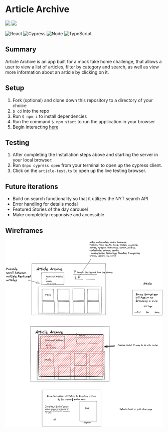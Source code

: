 # Article Archive
[<img src="https://img.shields.io/badge/LinkedIn-jackson--mcguire-informational?style=for-the-badge&labelColor=black&logo=linkedin&logoColor=0077b5&&color=0FBBD6"/>][linkedin1]
[<img src="https://img.shields.io/badge/Github-jackson--mcguire-informational?style=for-the-badge&labelColor=black&logo=github&color=8B0BD5"/>][github1]

![React](https://camo.githubusercontent.com/4e4a3b5c3e9c00501ec866e2f2466c5a6032f838aca5f2cf3b14450e39e8a2f0/68747470733a2f2f696d672e736869656c64732e696f2f62616467652f72656163742532302d2532333230323332612e7376673f267374796c653d666f722d7468652d6261646765266c6f676f3d7265616374266c6f676f436f6c6f723d253233363144414642)
![Cypress](https://img.shields.io/badge/cypress-04C38E.svg?&style=for-the-badge&logo=cypress&logoColor=white)
![Node](https://img.shields.io/badge/node.js%20-%2343853D.svg?&style=for-the-badge&logo=node.js&logoColor=white)
![TypeScript](https://img.shields.io/badge/TypeScript-007ACC?style=for-the-badge&logo=typescript&logoColor=white)
## Summary
 Article Archive is an app built for a mock take home challenge, that allows a user to view a list of articles, filter by category and search, as well as view more information about an article by clicking on it.
## Setup
1. Fork (optional) and clone down this repository to a directory of your choice
2. <code>$ cd</code> into the repo
3. Run <code>$ npm i</code> to install dependencies
4. Run the command <code>$ npm start</code> to run the application in your browser
5. Begin interacting [here](http://localhost:3000)
## Testing
1. After completing the Installation steps above and starting the server in your local browser:
2. Run ```$npx cypress open``` from your terminal to open up the cypress client.
3. Click on the ```article-test.ts``` to open up the live testing browser.
## Future iterations
* Build on search functionality so that it utilizes the NYT search API
* Error handling for details modal
* Featured Stories of the day carousel
* Make completely responsive and accessible
## Wireframes
![](public/wireframes.png)

<!-- -->
[linkedin1]: https://www.linkedin.com/in/jackson-mcguire/
[github1]: https://github.com/Jacksonmcguire
